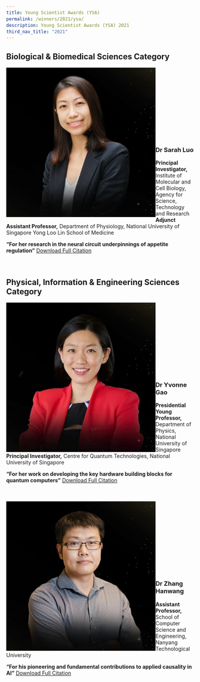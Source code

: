 ```yaml
---
title: Young Scientist Awards (YSA)
permalink: /winners/2021/ysa/
description: Young Scientist Awards (YSA) 2021
third_nav_title: "2021"
---
```

## Biological &amp; Biomedical Sciences Category

<img align="left" style="width:400px" alt="Dr Sarah Luo" src="/images/Winners/2021/2021-ysa-dr-sarah-luo.jpg"><br><br><br><br><br><br><br><br><br><br><br>
### **Dr Sarah Luo**
<b>Principal Investigator,</b> Institute of Molecular and Cell Biology, Agency for Science,
Technology and Research<br>
<b>Adjunct Assistant Professor,</b> Department of Physiology, National University of Singapore
Yong Loo Lin School of Medicine

<b>“For her research in the neural circuit underpinnings of appetite regulation”</b>
[Download Full Citation](/files/Citations/2021/2021-ysa-dr-sarah-lou-citation.pdf)
<br><br><br>
## Physical, Information &amp; Engineering Sciences Category
<img align="left" style="width:400px" alt="Dr Yvonne Gao" src="/images/Winners/2021/2021-ysa-dr-yvonne-gao.jpg"><br><br><br><br><br><br><br><br><br><br><br>
### **Dr Yvonne Gao**

<b>Presidential Young Professor,</b> Department of Physics, National University of Singapore<br>
<b>Principal Investigator,</b> Centre for Quantum Technologies, National University of Singapore

<b>“For her work on developing the key hardware building blocks for quantum computers”</b>
[Download Full Citation](/files/Citations/2021/2021-ysa-dr-yvonne-gao-citation.pdf)
<br><br><br>

<img align="left" style="width:400px" alt="Dr Zhang Hanwang" src="/images/Winners/2021/2021-ysa-dr-zhang-hanwang.jpg"><br><br><br><br><br><br><br><br><br><br><br>
### **Dr Zhang Hanwang**

<b>Assistant Professor,</b> School of Computer Science and Engineering, Nanyang Technological University

<b>“For his pioneering and fundamental contributions to applied causality in AI”</b>
[Download Full Citation](/files/Citations/2021/2021-ysa-dr-zhang-hanwang-citation.pdf)
<br><br><br>